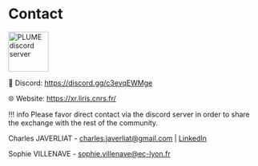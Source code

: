 # Contact

<div>
    <a href="https://discord.gg/c3evqEWMge">
        <picture>
            <img alt="PLUME discord server" src="/images/discord.png" height="80">
        </picture>
    </a>
</div>

💬 Discord: <https://discord.gg/c3evqEWMge>

🌐 Website: <https://xr.liris.cnrs.fr/>

!!! info
    Please favor direct contact via the discord server in order to share the exchange with the rest of the community.


Charles JAVERLIAT - <charles.javerliat@gmail.com> | [LinkedIn](https://www.linkedin.com/in/charles-javerliat-20234716a/)

Sophie VILLENAVE - <sophie.villenave@ec-lyon.fr>